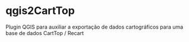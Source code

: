 # qgis2CartTop
Plugin QGIS para auxiliar a exportação de dados cartográficos para uma base de dados CartTop / Recart
